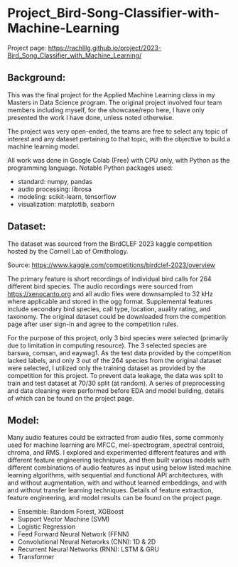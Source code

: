 # Project_Bird-Song-Classifier-with-Machine-Learning
Project page: https://rachlllg.github.io/project/2023-Bird_Song_Classifier_with_Machine_Learning/

## Background:
This was the final project for the Applied Machine Learning class in my Masters in Data Science program. The original project involved four team members including myself, for the showcase/repo here, I have only presented the work I have done, unless noted otherwise.

The project was very open-ended, the teams are free to select any topic of interest and any dataset pertaining to that topic, with the objective to build a machine learning model.

All work was done in Google Colab (Free) with CPU only, with Python as the programming language. Notable Python packages used:
- standard: numpy, pandas
- audio processing: librosa
- modeling: scikit-learn, tensorflow
- visualization: matplotlib, seaborn

## Dataset:
The dataset was sourced from the BirdCLEF 2023 kaggle competition hosted by the Cornell Lab of Ornithology.

Source: <https://www.kaggle.com/competitions/birdclef-2023/overview>

The primary feature is short recordings of individual bird calls for 264 different bird species. The audio recordings were sourced from <https://xenocanto.org> and all audio files were downsampled to 32 kHz where applicable and stored in the ogg format. Supplemental features include secondary bird species, call type, location, auality rating, and taxonomy. The original dataset could be downloaded from the competition page after user sign-in and agree to the competition rules. 

For the purpose of this project, only 3 bird species were selected (primarily due to limitation in computing resource). The 3 selected species are barswa, comsan, and eaywag1. As the test data provided by the competition lacked labels, and only 3 out of the 264 species from the original dataset were selected, I utilized only the training dataset as provided by the competition for this project. To prevent data leakage, the data was split to train and test dataset at 70/30 split (at random). A series of preprocessing and data cleaning were performed before EDA and model building, details of which can be found on the project page. 

## Model:
Many audio features could be extracted from audio files, some commonly used for machine learning are MFCC, mel-spectrogram, spectral centroid, chroma, and RMS. I explored and experimented different features and with different feature engineering techniques, and then built various models with different combinations of audio features as input using below listed machine learning algorithms, with sequential and functional API architectures, with and without augmentation, with and without learned embeddings, and with and without transfer learning techniques. Details of feature extraction, feature engineering, and model results can be found on the project page. 
- Ensemble: Random Forest, XGBoost
- Support Vector Machine (SVM)
- Logistic Regression
- Feed Forward Neural Network (FFNN)
- Convolutional Neural Networks (CNN): 1D & 2D
- Recurrent Neural Networks (RNN): LSTM & GRU
- Transformer